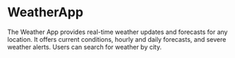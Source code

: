 # WeatherApp
The Weather App provides real-time weather updates and forecasts for any location. It offers current conditions, hourly and daily forecasts, and severe weather alerts. Users can search for weather by city. 
